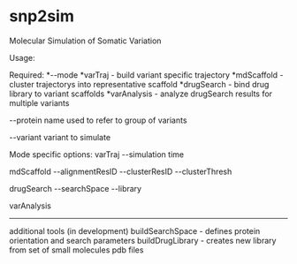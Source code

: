 # snp2sim
Molecular Simulation of Somatic Variation

Usage:

Required:
*--mode
  *varTraj - build variant specific trajectory
  *mdScaffold - cluster trajectorys into representative scaffold
  *drugSearch - bind drug library to variant scaffolds
  *varAnalysis - analyze drugSearch results for multiple variants

--protein
  name used to refer to group of variants

--variant
  variant to simulate

Mode specific options:
varTraj
  --simulation time

mdScaffold
  --alignmentResID
  --clusterResID
  --clusterThresh

drugSearch
  --searchSpace
  --library

varAnalysis

--------
additional tools (in development)
  buildSearchSpace - defines protein orientation and search parameters
  buildDrugLibrary - creates new library from set of small molecules pdb files

